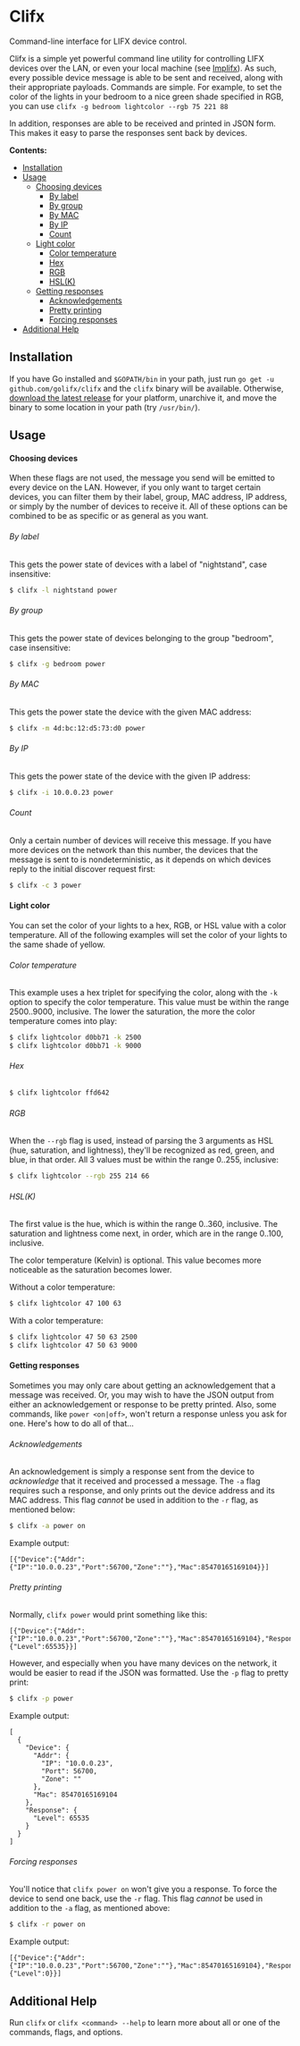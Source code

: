 # Clifx
Command-line interface for LIFX device control.

Clifx is a simple yet powerful command line utility for controlling LIFX devices over the LAN, or even your local machine (see [Implifx](https://github.com/golifx/implifx)). As such, every possible device message is able to be sent and received, along with their appropriate payloads. Commands are simple. For example, to set the color of the lights in your bedroom to a nice green shade specified in RGB, you can use `clifx -g bedroom lightcolor --rgb 75 221 88`

In addition, responses are able to be received and printed in JSON form. This makes it easy to parse the responses sent back by devices.

**Contents:**
- [Installation](#installation)
- [Usage](#usage)
  - [Choosing devices](#choosing-devices)
    - [By label](#by-label)
    - [By group](#by-group)
    - [By MAC](#by-mac)
    - [By IP](#by-ip)
    - [Count](#count)
  - [Light color](#light-color)
    - [Color temperature](#color-temperature)
    - [Hex](#hex)
    - [RGB](#rgb)
    - [HSL(K)](#hslk)
  - [Getting responses](#getting-responses)
    - [Acknowledgements](#acknowledgements)
    - [Pretty printing](#pretty-printing)
    - [Forcing responses](#forcing-responses)
- [Additional Help](#additional-help)

## Installation
If you have Go installed and `$GOPATH/bin` in your path, just run `go get -u github.com/golifx/clifx` and the `clifx` binary will be available. Otherwise, [download the latest release](https://github.com/bionicrm/clifx/releases) for your platform, unarchive it, and move the binary to some location in your path (try `/usr/bin/`).

## Usage
#### Choosing devices
When these flags are not used, the message you send will be emitted to every device on the LAN. However, if you only want to target certain devices, you can filter them by their label, group, MAC address, IP address, or simply by the number of devices to receive it. All of these options can be combined to be as specific or as general as you want.

###### By label
This gets the power state of devices with a label of "nightstand", case insensitive:

```bash
$ clifx -l nightstand power
```

###### By group
This gets the power state of devices belonging to the group "bedroom", case insensitive:

```bash
$ clifx -g bedroom power
```

###### By MAC
This gets the power state the device with the given MAC address:

```bash
$ clifx -m 4d:bc:12:d5:73:d0 power
```

###### By IP
This gets the power state of the device with the given IP address:

```bash
$ clifx -i 10.0.0.23 power
```

###### Count
Only a certain number of devices will receive this message. If you have more devices on the network than this number, the devices that the message is sent to is nondeterministic, as it depends on which devices reply to the initial discover request first:

```bash
$ clifx -c 3 power
```

#### Light color
You can set the color of your lights to a hex, RGB, or HSL value with a color temperature. All of the following examples will set the color of your lights to the same shade of yellow.

###### Color temperature
This example uses a hex triplet for specifying the color, along with the `-k` option to specify the color temperature. This value must be within the range 2500..9000, inclusive. The lower the saturation, the more the color temperature comes into play:

```bash
$ clifx lightcolor d0bb71 -k 2500
$ clifx lightcolor d0bb71 -k 9000
```

###### Hex
```bash
$ clifx lightcolor ffd642
```

###### RGB
When the `--rgb` flag is used, instead of parsing the 3 arguments as HSL (hue, saturation, and lightness), they'll be recognized as red, green, and blue, in that order. All 3 values must be within the range 0..255, inclusive:

```bash
$ clifx lightcolor --rgb 255 214 66
```

###### HSL(K)
The first value is the hue, which is within the range 0..360, inclusive. The saturation and lightness come next, in order, which are in the range 0..100, inclusive.

The color temperature (Kelvin) is optional. This value becomes more noticeable as the saturation becomes lower.

Without a color temperature:

```bash
$ clifx lightcolor 47 100 63
```

With a color temperature:

```bash
$ clifx lightcolor 47 50 63 2500
$ clifx lightcolor 47 50 63 9000
```

#### Getting responses
Sometimes you may only care about getting an acknowledgement that a message was received. Or, you may wish to have the JSON output from either an acknowledgement or response to be pretty printed. Also, some commands, like `power <on|off>`, won't return a response unless you ask for one. Here's how to do all of that...

###### Acknowledgements
An acknowledgement is simply a response sent from the device to *acknowledge* that it received and processed a message. The `-a` flag requires such a response, and only prints out the device address and its MAC address. This flag *cannot* be used in addition to the `-r` flag, as mentioned below:

```bash
$ clifx -a power on
```

Example output:
```
[{"Device":{"Addr":{"IP":"10.0.0.23","Port":56700,"Zone":""},"Mac":85470165169104}}]
```

###### Pretty printing
Normally, `clifx power` would print something like this:
```
[{"Device":{"Addr":{"IP":"10.0.0.23","Port":56700,"Zone":""},"Mac":85470165169104},"Response":{"Level":65535}}]
```

However, and especially when you have many devices on the network, it would be easier to read if the JSON was formatted. Use the `-p` flag to pretty print:

```bash
$ clifx -p power
```

Example output:
```
[
  {
    "Device": {
      "Addr": {
        "IP": "10.0.0.23",
        "Port": 56700,
        "Zone": ""
      },
      "Mac": 85470165169104
    },
    "Response": {
      "Level": 65535
    }
  }
]

```

###### Forcing responses
You'll notice that `clifx power on` won't give you a response. To force the device to send one back, use the `-r` flag. This flag *cannot* be used in addition to the `-a` flag, as mentioned above:

```bash
$ clifx -r power on
```

Example output:
```
[{"Device":{"Addr":{"IP":"10.0.0.23","Port":56700,"Zone":""},"Mac":85470165169104},"Response":{"Level":0}}]
```

## Additional Help
Run `clifx` or `clifx <command> --help` to learn more about all or one of the commands, flags, and options.
